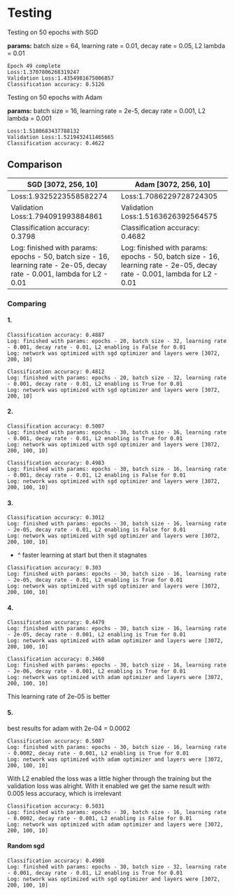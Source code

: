 # Testing

Testing on 50 epochs with SGD

**params:** batch size = 64, learning rate = 0.01, decay rate = 0.05, L2 lambda = 0.01

```
Epoch 49 complete
Loss:1.3707806268319247
Validation Loss:1.4354981675006857
Classification accuracy: 0.5126
```

Testing on 50 epochs with Adam

**params:** batch size = 16, learning rate = 2e-5, decay rate = 0.001, L2 lambda = 0.001

```
Loss:1.5180683437788132
Validation Loss:1.5219432411465665
Classification accuracy: 0.4622
```

## Comparison

| SGD     [3072, 256, 10]                                                                                                  | Adam [3072, 256, 10]                                                                                                     |
|--------------------------------------------------------------------------------------------------------------------------|--------------------------------------------------------------------------------------------------------------------------|
| Loss:1.9325223558582274                                                                                                  | Loss:1.7086229728724305                                                                                                  |
| Validation Loss:1.794091993884861                                                                                        | Validation Loss:1.5163626392564575                                                                                       |
| Classification accuracy: 0.3798                                                                                          | Classification accuracy: 0.4682                                                                                          |
| Log: finished with params: epochs - 50, batch size - 16, learning rate - 2e-05, decay rate - 0.001, lambda for L2 - 0.01 | Log: finished with params: epochs - 50, batch size - 16, learning rate - 2e-05, decay rate - 0.001, lambda for L2 - 0.01 |


### Comparing

#### 1.
```
Classification accuracy: 0.4887
Log: finished with params: epochs - 20, batch size - 32, learning rate - 0.001, decay rate - 0.01, L2 enabling is False for 0.01
Log: network was optimized with sgd optimizer and layers were [3072, 200, 10]
```

```
Classification accuracy: 0.4812
Log: finished with params: epochs - 20, batch size - 32, learning rate - 0.001, decay rate - 0.01, L2 enabling is True for 0.01
Log: network was optimized with sgd optimizer and layers were [3072, 200, 10]
```

#### 2.

```
Classification accuracy: 0.5007
Log: finished with params: epochs - 30, batch size - 16, learning rate - 0.001, decay rate - 0.01, L2 enabling is True for 0.01
Log: network was optimized with sgd optimizer and layers were [3072, 200, 100, 10]
```

```
Classification accuracy: 0.4983
Log: finished with params: epochs - 30, batch size - 16, learning rate - 0.001, decay rate - 0.01, L2 enabling is False for 0.01
Log: network was optimized with sgd optimizer and layers were [3072, 200, 100, 10]
```

#### 3.

```
Classification accuracy: 0.3012
Log: finished with params: epochs - 30, batch size - 16, learning rate - 2e-05, decay rate - 0.01, L2 enabling is False for 0.01
Log: network was optimized with sgd optimizer and layers were [3072, 200, 100, 10]
```
- ^ faster learning at start but then it stagnates

```
Classification accuracy: 0.303
Log: finished with params: epochs - 30, batch size - 16, learning rate - 2e-05, decay rate - 0.01, L2 enabling is True for 0.01
Log: network was optimized with sgd optimizer and layers were [3072, 200, 100, 10]
```

#### 4.

```
Classification accuracy: 0.4479
Log: finished with params: epochs - 30, batch size - 16, learning rate - 2e-05, decay rate - 0.001, L2 enabling is True for 0.01
Log: network was optimized with adam optimizer and layers were [3072, 200, 100, 10]
```

```
Classification accuracy: 0.3468
Log: finished with params: epochs - 30, batch size - 16, learning rate - 2e-06, decay rate - 0.001, L2 enabling is True for 0.01
Log: network was optimized with adam optimizer and layers were [3072, 200, 100, 10]
```

This learning rate of 2e-05 is better


#### 5.

best results for adam with 2e-04 = 0.0002

```
Classification accuracy: 0.5087
Log: finished with params: epochs - 30, batch size - 16, learning rate - 0.0002, decay rate - 0.001, L2 enabling is True for 0.01
Log: network was optimized with adam optimizer and layers were [3072, 200, 100, 10]
```

With L2 enabled the loss was a little higher through the training but the validation loss was alright.
With it enabled we get the same result with 0.005 less accuracy, which is irrelevant

```
Classification accuracy: 0.5031
Log: finished with params: epochs - 30, batch size - 16, learning rate - 0.0002, decay rate - 0.001, L2 enabling is False for 0.01
Log: network was optimized with adam optimizer and layers were [3072, 200, 100, 10]
```


#### Random sgd

```
Classification accuracy: 0.4988
Log: finished with params: epochs - 30, batch size - 32, learning rate - 0.001, decay rate - 0.01, L2 enabling is True for 0.01
Log: network was optimized with sgd optimizer and layers were [3072, 200, 100, 10]
```


# 
